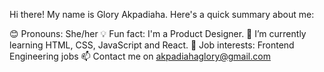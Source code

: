 Hi there! My name is Glory Akpadiaha.
Here's a quick summary about me:

😊 Pronouns: She/her
💡 Fun fact: I'm a Product Designer.
🌱 I’m currently learning HTML, CSS, JavaScript and React. 
💼 Job interests: Frontend Engineering jobs
📫 Contact me on akpadiahaglory@gmail.com

<!---
shugaglow/shugaglow is a ✨ special ✨ repository because its `README.md` (this file) appears on your GitHub profile.
You can click the Preview link to take a look at your changes.
--->
